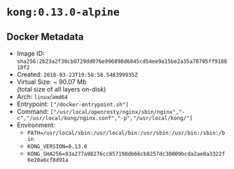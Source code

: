 # `kong:0.13.0-alpine`

## Docker Metadata

- Image ID: `sha256:2b23a2f30cb0729dd076e996898d6845cd54ee9a15be2a35a78705ff918618f2`
- Created: `2018-03-23T19:58:58.548399935Z`
- Virtual Size: ~ 90.07 Mb  
  (total size of all layers on-disk)
- Arch: `linux`/`amd64`
- Entrypoint: `["/docker-entrypoint.sh"]`
- Command: `["/usr/local/openresty/nginx/sbin/nginx","-c","/usr/local/kong/nginx.conf","-p","/usr/local/kong/"]`
- Environment:
  - `PATH=/usr/local/sbin:/usr/local/bin:/usr/sbin:/usr/bin:/sbin:/bin`
  - `KONG_VERSION=0.13.0`
  - `KONG_SHA256=93a277a98276cc857198db66cb8257dc30009bcda2ae0a3322f6e20a6cf8d91a`
